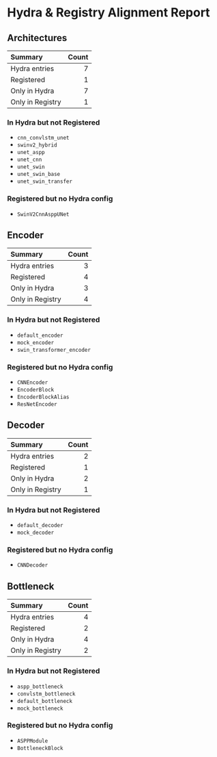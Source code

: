 <!-- markdownlint-disable-file -->
# Hydra & Registry Alignment Report

## Architectures

Summary | Count
:-- | --:
Hydra entries | 7
Registered | 1
Only in Hydra | 7
Only in Registry | 1

### In Hydra but not Registered
- `cnn_convlstm_unet`
- `swinv2_hybrid`
- `unet_aspp`
- `unet_cnn`
- `unet_swin`
- `unet_swin_base`
- `unet_swin_transfer`

### Registered but no Hydra config
- `SwinV2CnnAsppUNet`

## Encoder

Summary | Count
:-- | --:
Hydra entries | 3
Registered | 4
Only in Hydra | 3
Only in Registry | 4

### In Hydra but not Registered
- `default_encoder`
- `mock_encoder`
- `swin_transformer_encoder`

### Registered but no Hydra config
- `CNNEncoder`
- `EncoderBlock`
- `EncoderBlockAlias`
- `ResNetEncoder`

## Decoder

Summary | Count
:-- | --:
Hydra entries | 2
Registered | 1
Only in Hydra | 2
Only in Registry | 1

### In Hydra but not Registered
- `default_decoder`
- `mock_decoder`

### Registered but no Hydra config
- `CNNDecoder`

## Bottleneck

Summary | Count
:-- | --:
Hydra entries | 4
Registered | 2
Only in Hydra | 4
Only in Registry | 2

### In Hydra but not Registered
- `aspp_bottleneck`
- `convlstm_bottleneck`
- `default_bottleneck`
- `mock_bottleneck`

### Registered but no Hydra config
- `ASPPModule`
- `BottleneckBlock`
